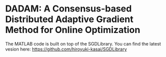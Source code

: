 # DADAM: A Consensus-based Distributed Adaptive Gradient Method for Online Optimization
The MATLAB code is built on top of the SGDLibrary. You can find the latest vesion here: https://github.com/hiroyuki-kasai/SGDLibrary 
